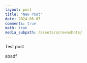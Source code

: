 ```yaml
---
layout: post
title: "New Post"
date: 2024-06-07
comments: true
math: true
media_subpath: /assets/screenshots/
---
```


Test post

abadf